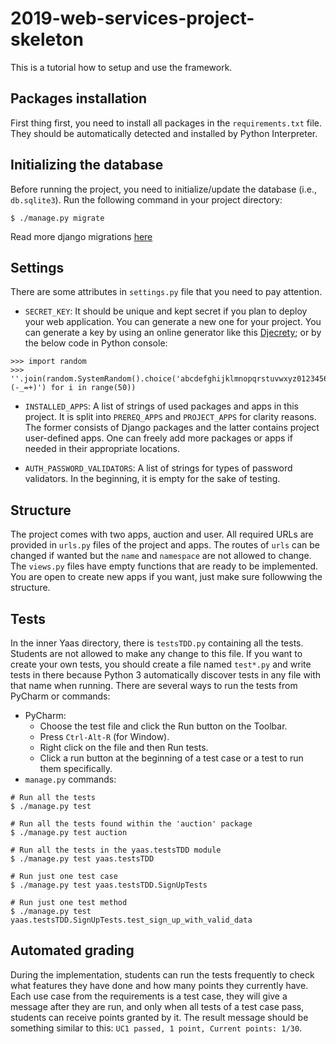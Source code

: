 # 2019-web-services-project-skeleton

This is a tutorial how to setup and use the framework.

## Packages installation

First thing first, you need to install all packages in the `requirements.txt` file. 
They should be automatically detected and installed by Python Interpreter.

## Initializing the database

Before running the project, you need to initialize/update the database (i.e., `db.sqlite3`). Run the following command
in your project directory:
```
$ ./manage.py migrate
```
Read more django migrations [here](https://docs.djangoproject.com/en/2.2/topics/migrations/)

## Settings

There are some attributes in `settings.py` file that you need to pay attention.

- `SECRET_KEY`: It should be unique and kept secret if you plan to deploy your web application. You can generate a new one 
for your project. You can generate a key by using an online generator like this 
[Djecrety](https://djecrety.ir/); or by the below code in Python console:
```
>>> import random
>>> ''.join(random.SystemRandom().choice('abcdefghijklmnopqrstuvwxyz0123456789!@#$%^&*(-_=+)') for i in range(50))
```

- `INSTALLED_APPS`: A list of strings of used packages and apps in this project. It is split into 
`PREREQ_APPS` and `PROJECT_APPS` for clarity reasons. The former consists of Django packages and 
the latter contains project user-defined apps. One can freely add more packages or apps 
if needed in their appropriate locations.

- `AUTH_PASSWORD_VALIDATORS`: A list of strings for types of password validators. 
In the beginning, it is empty for the sake of testing.

## Structure

The project comes with two apps, auction and user. All required URLs are provided in `urls.py` 
files of the project and apps. The routes of `urls` can be changed if wanted but the `name` and 
`namespace` are not allowed to change. The `views.py` files have empty functions that are ready 
to be implemented. You are open to create new apps if you want, just make sure followwing
the structure.

## Tests

In the inner Yaas directory, there is `testsTDD.py` containing all the tests. Students are not 
allowed to make any change to this file. If you want to create your own tests, you should 
create a file named `test*.py` and write tests in there because Python 3 automatically discover 
tests in any file with that name when running. There are several ways to run the tests from 
PyCharm or commands:

- PyCharm:
    * Choose the test file and click the Run button on the Toolbar.
    * Press `Ctrl-Alt-R` (for Window).
    * Right click on the file and then Run tests.
    * Click a run button at the beginning of a test case or a test to run them specifically.
- `manage.py` commands:
```
# Run all the tests
$ ./manage.py test

# Run all the tests found within the 'auction' package
$ ./manage.py test auction

# Run all the tests in the yaas.testsTDD module
$ ./manage.py test yaas.testsTDD

# Run just one test case
$ ./manage.py test yaas.testsTDD.SignUpTests

# Run just one test method
$ ./manage.py test yaas.testsTDD.SignUpTests.test_sign_up_with_valid_data
```

## Automated grading

During the implementation, students can run the tests frequently to check what features they 
have done and how many points they currently have. Each use case from the requirements is a 
test case, they will give a message after they are run, and only when all tests of a test case 
pass, students can receive points granted by it. The result message should be something similar 
to this: `UC1 passed, 1 point, Current points: 1/30`.
